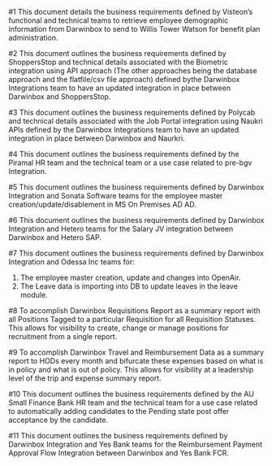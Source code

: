 #1
This document details the business requirements defined by Visteon’s functional and technical teams to retrieve employee demographic information from Darwinbox to send to Willis Tower Watson for benefit plan administration.

#2
This document outlines the business requirements defined by ShoppersStop and technical details associated with the Biometric integration using API approach (The other approaches being the database approach and the flatfile/csv file approach) defined bythe Darwinbox Integrations team to have an updated integration in place between Darwinbox and ShoppersStop.

#3
This document outlines the business requirements defined by Polycab and technical details associated with the Job Portal integration using Naukri APIs defined by the Darwinbox Integrations team to have an updated integration in place between Darwinbox and Naurkri.

#4
This document outlines the business requirements defined by the Piramal HR team and the technical team or a use case related to pre-bgv Integration.

#5
This document outlines the business requirements defined by Darwinbox Integration and Sonata Software teams for the employee
master creation/update/disablement in MS On Premises AD AD.

#6
This document outlines the business requirements defined by Darwinbox Integration and Hetero teams for the Salary JV
integration between Darwinbox and Hetero SAP.

#7
This document outlines the business requirements defined by Darwinbox Integration and Odessa Inc teams for:

1. The employee master creation, update and changes into OpenAir.
2. The Leave data is importing into DB to update leaves in the leave module.

#8
To accomplish Darwinbox Requisitions Report as a summary report with all Positions Tagged to a particular Requisition for all
Requisition Statuses.
This allows for visibility to create, change or manage positions for recruitment from a single report.

#9
To accomplish Darwinbox Travel and Reimbursement Data as a summary report to HODs every month and bifurcate these
expenses based on what is in policy and what is out of policy.
This allows for visibility at a leadership level of the trip and expense summary report.

#10
This document outlines the business requirements defined by the AU Small Finance Bank HR team and the technical team for a use case related to automatically adding candidates to
the Pending state post offer acceptance by the candidate.

#11
This document outlines the business requirements defined by Darwinbox Integration and Yes Bank teams for the Reimbursement
Payment Approval Flow Integration between Darwinbox and Yes Bank FCR.

